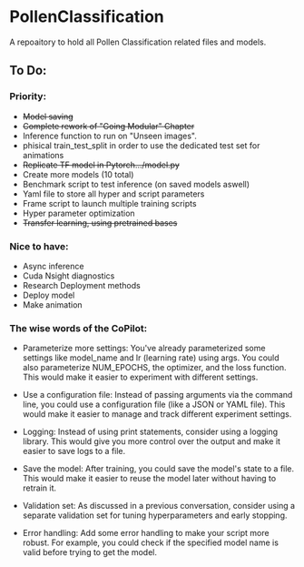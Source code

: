 # PollenClassification
A repoaitory to hold all Pollen Classification related files and models.

## To Do:

### Priority:
- ~~Model saving~~
- ~~Complete rework of "Going Modular" Chapter~~
- Inference function to run on "Unseen images".
- phisical train_test_split in order to use the dedicated test set for animations
- ~~Replicate TF model in Pytorch.../model.py~~
- Create more models (10 total)
- Benchmark script to test inference (on saved models aswell)
- Yaml file to store all hyper and script parameters
- Frame script to launch multiple training scripts
- Hyper parameter optimization
- ~~Transfer learning, using pretrained bases~~

### Nice to have:
- Async inference
- Cuda Nsight diagnostics
- Research Deployment methods
- Deploy model
- Make animation

### The wise words of the CoPilot:
- Parameterize more settings: You've already parameterized some settings like model_name and lr (learning rate) using args. You could also parameterize NUM_EPOCHS, the optimizer, and the loss function. This would make it easier to experiment with different settings.

- Use a configuration file: Instead of passing arguments via the command line, you could use a configuration file (like a JSON or YAML file). This would make it easier to manage and track different experiment settings.

- Logging: Instead of using print statements, consider using a logging library. This would give you more control over the output and make it easier to save logs to a file.

- Save the model: After training, you could save the model's state to a file. This would make it easier to reuse the model later without having to retrain it.

- Validation set: As discussed in a previous conversation, consider using a separate validation set for tuning hyperparameters and early stopping.

- Error handling: Add some error handling to make your script more robust. For example, you could check if the specified model name is valid before trying to get the model.

    <!-- def load_model(self):
        pass

    def save_model(self):
        pass

    def train_model(self):
        pass

    def test_model(self):
        pass

    def predict(self):
        pass

    def evaluate(self):
        pass

    def visualize(self):
        pass

    def interpret(self):
        pass

    def explain(self):
        pass

    def deploy(self):
        pass

    def monitor(self):
        pass

    def optimize(self):
        pass

    def tune(self):
        pass

    def debug(self):
        pass

    def profile(self):
        pass

    def compare(self):
        pass -->